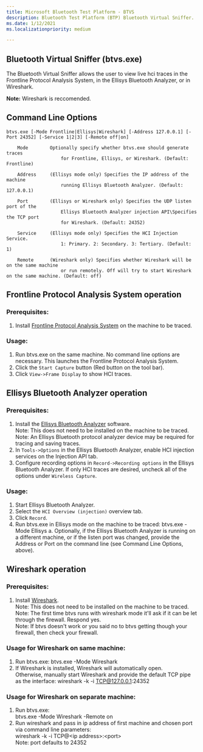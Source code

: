 ```yaml
---
title: Microsoft Bluetooth Test Platform - BTVS
description: Bluetooth Test Platform (BTP) Bluetooth Virtual Sniffer.
ms.date: 1/12/2021
ms.localizationpriority: medium

---
```

## Bluetooth Virtual Sniffer (btvs.exe)

The Bluetooth Virtual Sniffer allows the user to view live hci traces in the
Frontline Protocol Analysis System, in the Ellisys Bluetooth Analyzer, or in Wireshark.

**Note:** Wireshark is reccomended.

## Command Line Options

    btvs.exe [-Mode Frontline|Ellisys|Wireshark] [-Address 127.0.0.1] [-Port 24352] [-Service 1|2|3] [-Remote off|on]

        Mode        Optionally specify whether btvs.exe should generate traces
                        for Frontline, Ellisys, or Wireshark. (Default: Frontline)

        Address     (Ellisys mode only) Specifies the IP address of the machine
                        running Ellisys Bluetooth Analyzer. (Default: 127.0.0.1)

        Port        (Ellisys or Wireshark only) Specifies the UDP listen port of the
                        Ellisys Bluetooth Analyzer injection API\Specifies the TCP port
                        for Wireshark. (Default: 24352)

        Service     (Ellisys mode only) Specifies the HCI Injection Service.
                        1: Primary. 2: Secondary. 3: Tertiary. (Default: 1)

        Remote      (Wireshark only) Specifies whether Wireshark will be on the same machine
                        or run remotely. Off will try to start Wireshark on the same machine. (Default: off)


## Frontline Protocol Analysis System operation

### Prerequisites:
1. Install [Frontline Protocol Analysis System](http://www.fte.com/) on the
    machine to be traced.

### Usage:
1. Run btvs.exe on the same machine. No command line options are necessary. This
    launches the Frontline Protocol Analysis System.
2. Click the `Start Capture` button (Red button on the tool bar).
3. Click `View->Frame Display` to show HCI traces.


## Ellisys Bluetooth Analyzer operation

### Prerequisites:
1. Install the [Ellisys Bluetooth Analyzer](http://www.ellisys.com/) software.  
    Note: This does not need to be installed on the machine to be traced.  
    Note: An Ellisys Bluetooth protocol analyzer device may be required for
        tracing and saving traces.
2. In `Tools->Options` in the Ellisys Bluetooth Analyzer, enable HCI injection
    services on the Injection API tab.
3. Configure recording options in `Record->Recording options` in the Ellisys
    Bluetooth Analyzer. If only HCI traces are desired, uncheck all of the
    options under `Wireless Capture`.

### Usage:
1. Start Ellisys Bluetooth Analyzer.
2. Select the `HCI Overview (injection)` overview tab.
3. Click `Record`.
4. Run btvs.exe in Ellisys mode on the machine to be traced:
    btvs.exe -Mode Ellisys
    a. Optionally, if the Ellisys Bluetooth Analyzer is running on a different
        machine, or if the listen port was changed, provide the Address or Port
        on the command line (see Command Line Options, above).


## Wireshark operation

### Prerequisites:
1. Install [Wireshark](https://www.wireshark.org/).  
    Note: This does not need to be installed on the machine to be traced.  
    Note: The first time btvs runs with wireshark mode it'll ask if it can be let through the firewall. Respond yes.  
    Note: If btvs doesn't work or you said no to btvs getting though your firewall, then check your firewall.

### Usage for Wireshark on same machine:
1. Run btvs.exe:
    btvs.exe -Mode Wireshark
2. If Wireshark is installed, Wireshark will automatically open.  
    Otherwise, manually start Wireshark and provide the default TCP pipe as the interface:
    wireshark -k -i TCP@127.0.0.1:24352  
### Usage for Wireshark on separate machine:
1. Run btvs.exe:  
    btvs.exe -Mode Wireshark -Remote on
2. Run wireshark and pass in ip address of first machine and chosen port via command line parameters:  
    wireshark -k -i TCP@\<ip address>:\<port>  
    Note: port defaults to 24352